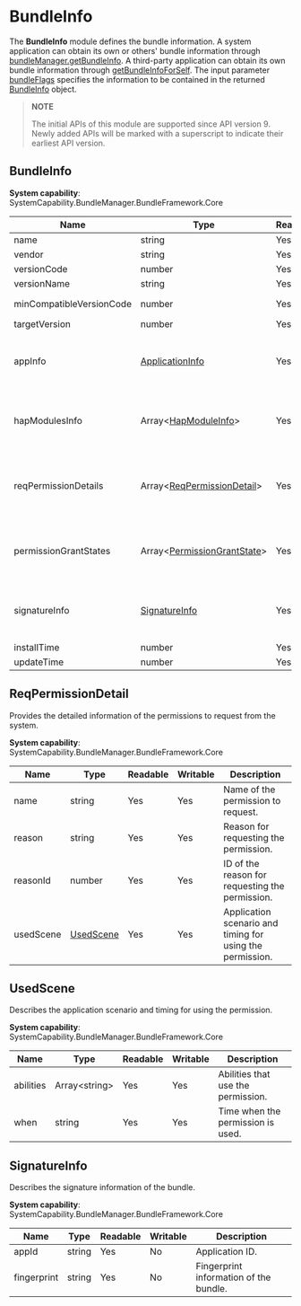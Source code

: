 # BundleInfo

The **BundleInfo** module defines the bundle information. A system application can obtain its own or others' bundle information through [bundleManager.getBundleInfo](js-apis-bundleManager.md#bundlemanagergetbundleinfo). A third-party application can obtain its own bundle information through [getBundleInfoForSelf](js-apis-bundleManager.md#bundlemanagergetbundleinfoforself). The input parameter [bundleFlags](js-apis-bundleManager.md#bundleflag) specifies the information to be contained in the returned [BundleInfo](js-apis-bundleManager-bundleInfo.md) object.

> **NOTE**
>
> The initial APIs of this module are supported since API version 9. Newly added APIs will be marked with a superscript to indicate their earliest API version.



## BundleInfo

**System capability**: SystemCapability.BundleManager.BundleFramework.Core

| Name                             | Type                                                        | Readable| Writable| Description                                                        |
| --------------------------------- | ------------------------------------------------------------ | ---- | ---- | ------------------------------------------------------------ |
| name                              | string                                                       | Yes  | No  | Bundle name.                                              |
| vendor                            | string                                                       | Yes  | No  | Vendor of the bundle.                                              |
| versionCode                       | number                                                       | Yes  | No  | Version number of the bundle.                                             |
| versionName                       | string                                                       | Yes  | No  | Version description of the bundle.                                    |
| minCompatibleVersionCode          | number                                                       | Yes  | No  | Earliest version compatible with the bundle in the distributed scenario.                          |
| targetVersion                     | number                                                       | Yes  | No  | Target API version required for running the bundle.                               |
| appInfo                           | [ApplicationInfo](js-apis-bundleManager-applicationInfo.md)         | Yes  | No  | Application information. The information can be obtained by passing in **GET_BUNDLE_INFO_WITH_APPLICATION** to the **bundleFlags** parameter of [bundleManager.getBundleInfo](js-apis-bundleManager.md#bundlemanagergetbundleinfo).                                          |
| hapModulesInfo                    | Array\<[HapModuleInfo](js-apis-bundleManager-hapModuleInfo.md)>     | Yes  | No  | Module configuration information. The information can be obtained by passing in **GET_BUNDLE_INFO_WITH_HAP_MODULE** to the **bundleFlags** parameter of [bundleManager.getBundleInfo](js-apis-bundleManager.md#bundlemanagergetbundleinfo).                                                |
| reqPermissionDetails     | Array\<[ReqPermissionDetail](#reqpermissiondetail)>   | Yes  | No  | Detailed information of the permissions to request from the system. The information can be obtained by passing in **GET_BUNDLE_INFO_WITH_REQUESTED_PERMISSION** to the **bundleFlags** parameter of [bundleManager.getBundleInfo](js-apis-bundleManager.md#bundlemanagergetbundleinfo).|
| permissionGrantStates        | Array\<[PermissionGrantState](js-apis-bundleManager.md#permissiongrantstate)> | Yes  | No  | Permission grant state. The information can be obtained by passing in **GET_BUNDLE_INFO_WITH_REQUESTED_PERMISSION** to the **bundleFlags** parameter of [bundleManager.getBundleInfo](js-apis-bundleManager.md#bundlemanagergetbundleinfo).                    |
| signatureInfo          | [SignatureInfo](#signatureinfo)                                          | Yes  | No  | Signature information of the bundle. The information can be obtained by passing in **GET_BUNDLE_INFO_WITH_SIGNATURE_INFO** to the **bundleFlags** parameter of [bundleManager.getBundleInfo](js-apis-bundleManager.md#bundlemanagergetbundleinfo).                                          |
| installTime                       | number                                                       | Yes  | No  | Time when the bundle was installed.                                         |
| updateTime                        | number                                                       | Yes  | No  | Time when the bundle was updated.                                           |


## ReqPermissionDetail

Provides the detailed information of the permissions to request from the system.

**System capability**: SystemCapability.BundleManager.BundleFramework.Core

| Name                 | Type                   | Readable| Writable| Description                |
| --------------------- | ----------------------- | ---- | ---- | ---------------------|
| name                  | string                  | Yes  | Yes  | Name of the permission to request.  |
| reason                | string                  | Yes  | Yes  | Reason for requesting the permission. |
| reasonId              | number                  | Yes  | Yes  | ID of the reason for requesting the permission.|
| usedScene             | [UsedScene](#usedscene) | Yes  | Yes  | Application scenario and timing for using the permission.|



## UsedScene

Describes the application scenario and timing for using the permission.

**System capability**: SystemCapability.BundleManager.BundleFramework.Core

| Name     | Type          | Readable| Writable| Description                       |
| --------- | -------------- | ---- | ---- | --------------------------- |
| abilities | Array\<string> | Yes  | Yes  | Abilities that use the permission.  |
| when      | string         | Yes  | Yes  | Time when the permission is used.         |

## SignatureInfo

Describes the signature information of the bundle.

**System capability**: SystemCapability.BundleManager.BundleFramework.Core

| Name     | Type          | Readable| Writable| Description                       |
| --------- | -------------- | ---- | ---- | --------------------------- |
| appId     | string         | Yes  | No  | Application ID.                |
|fingerprint| string         | Yes  | No  | Fingerprint information of the bundle.           |
